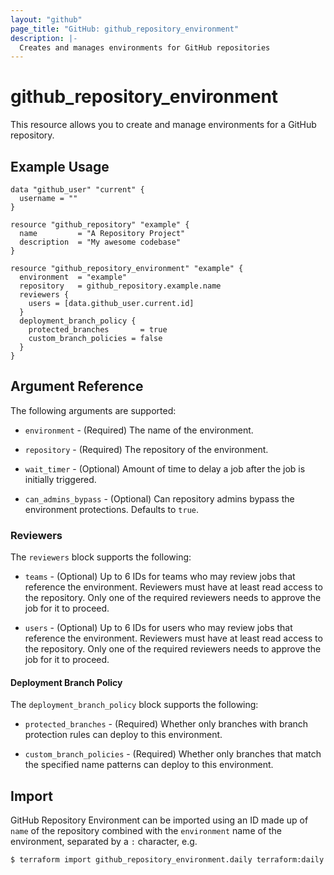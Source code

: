 ```yaml
---
layout: "github"
page_title: "GitHub: github_repository_environment"
description: |-
  Creates and manages environments for GitHub repositories
---
```


# github_repository_environment

This resource allows you to create and manage environments for a GitHub repository.

## Example Usage

```hcl
data "github_user" "current" {
  username = ""
}

resource "github_repository" "example" {
  name         = "A Repository Project"
  description  = "My awesome codebase"
}

resource "github_repository_environment" "example" {
  environment  = "example"
  repository   = github_repository.example.name
  reviewers {
    users = [data.github_user.current.id]
  }
  deployment_branch_policy {
    protected_branches 		 = true
    custom_branch_policies = false
  }
}
```

## Argument Reference

The following arguments are supported:

* `environment` - (Required) The name of the environment.

* `repository` - (Required) The repository of the environment.

* `wait_timer` - (Optional) Amount of time to delay a job after the job is initially triggered.

* `can_admins_bypass` - (Optional) Can repository admins bypass the environment protections.  Defaults to `true`.

### Reviewers

The `reviewers` block supports the following:

* `teams` - (Optional) Up to 6 IDs for teams who may review jobs that reference the environment. Reviewers must have at least read access to the repository. Only one of the required reviewers needs to approve the job for it to proceed.

* `users` - (Optional) Up to 6 IDs for users who may review jobs that reference the environment. Reviewers must have at least read access to the repository. Only one of the required reviewers needs to approve the job for it to proceed.

#### Deployment Branch Policy ####

The `deployment_branch_policy` block supports the following:

* `protected_branches` - (Required) Whether only branches with branch protection rules can deploy to this environment.

* `custom_branch_policies` - (Required) Whether only branches that match the specified name patterns can deploy to this environment.


## Import

GitHub Repository Environment can be imported using an ID made up of `name` of the repository combined with the `environment` name of the environment, separated by a `:` character, e.g.

```
$ terraform import github_repository_environment.daily terraform:daily
```
